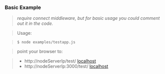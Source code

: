 ### Basic Example

> *require connect middleware, but for basic usage you could comment out it in the code.*

>Usage:


>     $ node examples/testapp.js


>point your browser to:

> - http://nodeServerIp/test/  [localhost](http://localhost:3000/test/)        
> - http://nodeServerIp:3000/test/  [localhost](http://localhost:3000/test/) 
